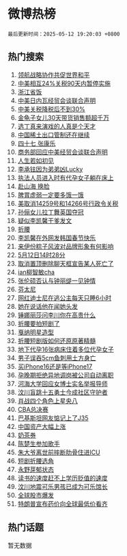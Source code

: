 # 微博热榜

`最后更新时间：2025-05-12 19:20:03 +0800`

## 热门搜索

1. [领航战略协作共促世界和平](https://m.weibo.cn/search?containerid=100103type%3D1%26t%3D10%26q%3D%23%E9%A2%86%E8%88%AA%E6%88%98%E7%95%A5%E5%8D%8F%E4%BD%9C%E5%85%B1%E4%BF%83%E4%B8%96%E7%95%8C%E5%92%8C%E5%B9%B3%23&stream_entry_id=51&isnewpage=1&extparam=seat%3D1%26pos%3D0%26cate%3D10103%26c_type%3D51%26filter_type%3Drealtimehot%26stream_entry_id%3D51%26q%3D%2523%25E9%25A2%2586%25E8%2588%25AA%25E6%2588%2598%25E7%2595%25A5%25E5%258D%258F%25E4%25BD%259C%25E5%2585%25B1%25E4%25BF%2583%25E4%25B8%2596%25E7%2595%258C%25E5%2592%258C%25E5%25B9%25B3%2523%26dgr%3D0%26display_time%3D1747048802%26pre_seqid%3D17470488023070328606812)
1. [中美相互24%关税90天内暂停实施](https://m.weibo.cn/search?containerid=100103type%3D1%26t%3D10%26q%3D%23%E4%B8%AD%E7%BE%8E%E7%9B%B8%E4%BA%9224%25%E5%85%B3%E7%A8%8E90%E5%A4%A9%E5%86%85%E6%9A%82%E5%81%9C%E5%AE%9E%E6%96%BD%23&stream_entry_id=31&isnewpage=1&extparam=seat%3D1%26lcate%3D5001%26realpos%3D1%26filter_type%3Drealtimehot%26c_type%3D31%26dgr%3D0%26band_rank%3D1%26cate%3D5001%26flag%3D4%26stream_entry_id%3D31%26q%3D%2523%25E4%25B8%25AD%25E7%25BE%258E%25E7%259B%25B8%25E4%25BA%259224%2525%25E5%2585%25B3%25E7%25A8%258E90%25E5%25A4%25A9%25E5%2586%2585%25E6%259A%2582%25E5%2581%259C%25E5%25AE%259E%25E6%2596%25BD%2523%26pos%3D0%26display_time%3D1747048802%26pre_seqid%3D17470488023070328606812)
1. [浙江省饭](https://m.weibo.cn/search?containerid=100103type%3D1%26t%3D10%26q%3D%E6%B5%99%E6%B1%9F%E7%9C%81%E9%A5%AD&stream_entry_id=31&isnewpage=1&extparam=seat%3D1%26lcate%3D5001%26realpos%3D2%26filter_type%3Drealtimehot%26c_type%3D31%26dgr%3D0%26band_rank%3D2%26cate%3D5001%26flag%3D1%26stream_entry_id%3D31%26q%3D%25E6%25B5%2599%25E6%25B1%259F%25E7%259C%2581%25E9%25A5%25AD%26pos%3D1%26display_time%3D1747048802%26pre_seqid%3D17470488023070328606812)
1. [中美日内瓦经贸会谈联合声明](https://m.weibo.cn/search?containerid=100103type%3D1%26t%3D10%26q%3D%23%E4%B8%AD%E7%BE%8E%E6%97%A5%E5%86%85%E7%93%A6%E7%BB%8F%E8%B4%B8%E4%BC%9A%E8%B0%88%E8%81%94%E5%90%88%E5%A3%B0%E6%98%8E%23&stream_entry_id=31&isnewpage=1&extparam=seat%3D1%26lcate%3D5001%26realpos%3D3%26filter_type%3Drealtimehot%26c_type%3D31%26dgr%3D0%26band_rank%3D3%26cate%3D5001%26flag%3D16%26stream_entry_id%3D31%26q%3D%2523%25E4%25B8%25AD%25E7%25BE%258E%25E6%2597%25A5%25E5%2586%2585%25E7%2593%25A6%25E7%25BB%258F%25E8%25B4%25B8%25E4%25BC%259A%25E8%25B0%2588%25E8%2581%2594%25E5%2590%2588%25E5%25A3%25B0%25E6%2598%258E%2523%26pos%3D2%26display_time%3D1747048802%26pre_seqid%3D17470488023070328606812)
1. [中美关税降税后不到30%](https://m.weibo.cn/search?containerid=100103type%3D1%26t%3D10%26q%3D%23%E4%B8%AD%E7%BE%8E%E5%85%B3%E7%A8%8E%E9%99%8D%E7%A8%8E%E5%90%8E%E4%B8%8D%E5%88%B030%25%23&stream_entry_id=31&isnewpage=1&extparam=seat%3D1%26lcate%3D5001%26realpos%3D4%26filter_type%3Drealtimehot%26c_type%3D31%26dgr%3D0%26band_rank%3D4%26cate%3D5001%26flag%3D0%26stream_entry_id%3D31%26q%3D%2523%25E4%25B8%25AD%25E7%25BE%258E%25E5%2585%25B3%25E7%25A8%258E%25E9%2599%258D%25E7%25A8%258E%25E5%2590%258E%25E4%25B8%258D%25E5%2588%25B030%2525%2523%26pos%3D3%26display_time%3D1747048802%26pre_seqid%3D17470488023070328606812)
1. [金龟子女儿30天带货销售额超千万](https://m.weibo.cn/search?containerid=100103type%3D1%26t%3D10%26q%3D%23%E9%87%91%E9%BE%9F%E5%AD%90%E5%A5%B3%E5%84%BF30%E5%A4%A9%E5%B8%A6%E8%B4%A7%E9%94%80%E5%94%AE%E9%A2%9D%E8%B6%85%E5%8D%83%E4%B8%87%23&stream_entry_id=31&isnewpage=1&extparam=seat%3D1%26lcate%3D5001%26realpos%3D5%26filter_type%3Drealtimehot%26c_type%3D31%26dgr%3D0%26band_rank%3D5%26cate%3D5001%26flag%3D1%26stream_entry_id%3D31%26q%3D%2523%25E9%2587%2591%25E9%25BE%259F%25E5%25AD%2590%25E5%25A5%25B3%25E5%2584%25BF30%25E5%25A4%25A9%25E5%25B8%25A6%25E8%25B4%25A7%25E9%2594%2580%25E5%2594%25AE%25E9%25A2%259D%25E8%25B6%2585%25E5%258D%2583%25E4%25B8%2587%2523%26pos%3D4%26display_time%3D1747048802%26pre_seqid%3D17470488023070328606812)
1. [选丁真来演戏的人真是个天才](https://m.weibo.cn/search?containerid=100103type%3D1%26t%3D10%26q%3D%E9%80%89%E4%B8%81%E7%9C%9F%E6%9D%A5%E6%BC%94%E6%88%8F%E7%9A%84%E4%BA%BA%E7%9C%9F%E6%98%AF%E4%B8%AA%E5%A4%A9%E6%89%8D&stream_entry_id=31&isnewpage=1&extparam=seat%3D1%26lcate%3D5001%26realpos%3D6%26filter_type%3Drealtimehot%26c_type%3D31%26dgr%3D0%26band_rank%3D6%26cate%3D5001%26flag%3D0%26stream_entry_id%3D31%26q%3D%25E9%2580%2589%25E4%25B8%2581%25E7%259C%259F%25E6%259D%25A5%25E6%25BC%2594%25E6%2588%258F%25E7%259A%2584%25E4%25BA%25BA%25E7%259C%259F%25E6%2598%25AF%25E4%25B8%25AA%25E5%25A4%25A9%25E6%2589%258D%26pos%3D5%26display_time%3D1747048802%26pre_seqid%3D17470488023070328606812)
1. [中国稀土出口管制还在继续](https://m.weibo.cn/search?containerid=100103type%3D1%26t%3D10%26q%3D%23%E4%B8%AD%E5%9B%BD%E7%A8%80%E5%9C%9F%E5%87%BA%E5%8F%A3%E7%AE%A1%E5%88%B6%E8%BF%98%E5%9C%A8%E7%BB%A7%E7%BB%AD%23&stream_entry_id=31&isnewpage=1&extparam=seat%3D1%26lcate%3D5001%26realpos%3D7%26filter_type%3Drealtimehot%26c_type%3D31%26dgr%3D0%26band_rank%3D7%26cate%3D5001%26flag%3D1%26stream_entry_id%3D31%26q%3D%2523%25E4%25B8%25AD%25E5%259B%25BD%25E7%25A8%2580%25E5%259C%259F%25E5%2587%25BA%25E5%258F%25A3%25E7%25AE%25A1%25E5%2588%25B6%25E8%25BF%2598%25E5%259C%25A8%25E7%25BB%25A7%25E7%25BB%25AD%2523%26pos%3D6%26display_time%3D1747048802%26pre_seqid%3D17470488023070328606812)
1. [四十七 张康乐](https://m.weibo.cn/search?containerid=100103type%3D1%26t%3D10%26q%3D%E5%9B%9B%E5%8D%81%E4%B8%83+%E5%BC%A0%E5%BA%B7%E4%B9%90&stream_entry_id=31&isnewpage=1&extparam=seat%3D1%26lcate%3D5001%26realpos%3D8%26filter_type%3Drealtimehot%26c_type%3D31%26dgr%3D0%26band_rank%3D8%26cate%3D5001%26flag%3D1%26stream_entry_id%3D31%26q%3D%25E5%259B%259B%25E5%258D%2581%25E4%25B8%2583%2520%25E5%25BC%25A0%25E5%25BA%25B7%25E4%25B9%2590%26pos%3D7%26display_time%3D1747048802%26pre_seqid%3D17470488023070328606812)
1. [商务部回应中美经贸会谈联合声明](https://m.weibo.cn/search?containerid=100103type%3D1%26t%3D10%26q%3D%23%E5%95%86%E5%8A%A1%E9%83%A8%E5%9B%9E%E5%BA%94%E4%B8%AD%E7%BE%8E%E7%BB%8F%E8%B4%B8%E4%BC%9A%E8%B0%88%E8%81%94%E5%90%88%E5%A3%B0%E6%98%8E%23&stream_entry_id=31&isnewpage=1&extparam=seat%3D1%26lcate%3D5001%26realpos%3D9%26filter_type%3Drealtimehot%26c_type%3D31%26dgr%3D0%26band_rank%3D9%26cate%3D5001%26flag%3D0%26stream_entry_id%3D31%26q%3D%2523%25E5%2595%2586%25E5%258A%25A1%25E9%2583%25A8%25E5%259B%259E%25E5%25BA%2594%25E4%25B8%25AD%25E7%25BE%258E%25E7%25BB%258F%25E8%25B4%25B8%25E4%25BC%259A%25E8%25B0%2588%25E8%2581%2594%25E5%2590%2588%25E5%25A3%25B0%25E6%2598%258E%2523%26pos%3D8%26display_time%3D1747048802%26pre_seqid%3D17470488023070328606812)
1. [人生若如初见](https://m.weibo.cn/search?containerid=100103type%3D1%26t%3D10%26q%3D%E4%BA%BA%E7%94%9F%E8%8B%A5%E5%A6%82%E5%88%9D%E8%A7%81&stream_entry_id=31&isnewpage=1&extparam=seat%3D1%26lcate%3D5001%26realpos%3D10%26filter_type%3Drealtimehot%26c_type%3D31%26dgr%3D0%26band_rank%3D10%26cate%3D5001%26flag%3D1%26stream_entry_id%3D31%26q%3D%25E4%25BA%25BA%25E7%2594%259F%25E8%258B%25A5%25E5%25A6%2582%25E5%2588%259D%25E8%25A7%2581%26pos%3D9%26display_time%3D1747048802%26pre_seqid%3D17470488023070328606812)
1. [李承铉因为弟弟凶Lucky](https://m.weibo.cn/search?containerid=100103type%3D1%26t%3D10%26q%3D%E6%9D%8E%E6%89%BF%E9%93%89%E5%9B%A0%E4%B8%BA%E5%BC%9F%E5%BC%9F%E5%87%B6Lucky&stream_entry_id=31&isnewpage=1&extparam=seat%3D1%26lcate%3D5001%26realpos%3D11%26filter_type%3Drealtimehot%26c_type%3D31%26dgr%3D0%26band_rank%3D11%26cate%3D5001%26flag%3D2%26stream_entry_id%3D31%26q%3D%25E6%259D%258E%25E6%2589%25BF%25E9%2593%2589%25E5%259B%25A0%25E4%25B8%25BA%25E5%25BC%259F%25E5%25BC%259F%25E5%2587%25B6Lucky%26pos%3D10%26display_time%3D1747048802%26pre_seqid%3D17470488023070328606812)
1. [执法人员进入时有代孕女子躺在床上](https://m.weibo.cn/search?containerid=100103type%3D1%26t%3D10%26q%3D%23%E6%89%A7%E6%B3%95%E4%BA%BA%E5%91%98%E8%BF%9B%E5%85%A5%E6%97%B6%E6%9C%89%E4%BB%A3%E5%AD%95%E5%A5%B3%E5%AD%90%E8%BA%BA%E5%9C%A8%E5%BA%8A%E4%B8%8A%23&stream_entry_id=31&isnewpage=1&extparam=seat%3D1%26lcate%3D5001%26realpos%3D12%26filter_type%3Drealtimehot%26c_type%3D31%26dgr%3D0%26band_rank%3D12%26cate%3D5001%26flag%3D1%26stream_entry_id%3D31%26q%3D%2523%25E6%2589%25A7%25E6%25B3%2595%25E4%25BA%25BA%25E5%2591%2598%25E8%25BF%259B%25E5%2585%25A5%25E6%2597%25B6%25E6%259C%2589%25E4%25BB%25A3%25E5%25AD%2595%25E5%25A5%25B3%25E5%25AD%2590%25E8%25BA%25BA%25E5%259C%25A8%25E5%25BA%258A%25E4%25B8%258A%2523%26pos%3D11%26display_time%3D1747048802%26pre_seqid%3D17470488023070328606812)
1. [赴山海 换脸](https://m.weibo.cn/search?containerid=100103type%3D1%26t%3D10%26q%3D%E8%B5%B4%E5%B1%B1%E6%B5%B7+%E6%8D%A2%E8%84%B8&stream_entry_id=31&isnewpage=1&extparam=seat%3D1%26lcate%3D5001%26realpos%3D13%26filter_type%3Drealtimehot%26c_type%3D31%26dgr%3D0%26band_rank%3D13%26cate%3D5001%26flag%3D2%26stream_entry_id%3D31%26q%3D%25E8%25B5%25B4%25E5%25B1%25B1%25E6%25B5%25B7%2520%25E6%258D%25A2%25E8%2584%25B8%26pos%3D12%26display_time%3D1747048802%26pre_seqid%3D17470488023070328606812)
1. [脾胃虚弱一定要多饿一饿](https://m.weibo.cn/search?containerid=100103type%3D1%26t%3D10%26q%3D%E8%84%BE%E8%83%83%E8%99%9A%E5%BC%B1%E4%B8%80%E5%AE%9A%E8%A6%81%E5%A4%9A%E9%A5%BF%E4%B8%80%E9%A5%BF&stream_entry_id=31&isnewpage=1&extparam=seat%3D1%26lcate%3D5001%26realpos%3D14%26filter_type%3Drealtimehot%26c_type%3D31%26dgr%3D0%26band_rank%3D14%26cate%3D5001%26flag%3D0%26stream_entry_id%3D31%26q%3D%25E8%2584%25BE%25E8%2583%2583%25E8%2599%259A%25E5%25BC%25B1%25E4%25B8%2580%25E5%25AE%259A%25E8%25A6%2581%25E5%25A4%259A%25E9%25A5%25BF%25E4%25B8%2580%25E9%25A5%25BF%26pos%3D13%26display_time%3D1747048802%26pre_seqid%3D17470488023070328606812)
1. [美取消14259号和14266号行政令关税](https://m.weibo.cn/search?containerid=100103type%3D1%26t%3D10%26q%3D%23%E7%BE%8E%E5%8F%96%E6%B6%8814259%E5%8F%B7%E5%92%8C14266%E5%8F%B7%E8%A1%8C%E6%94%BF%E4%BB%A4%E5%85%B3%E7%A8%8E%23&stream_entry_id=31&isnewpage=1&extparam=seat%3D1%26lcate%3D5001%26realpos%3D15%26filter_type%3Drealtimehot%26c_type%3D31%26dgr%3D0%26band_rank%3D15%26cate%3D5001%26flag%3D0%26stream_entry_id%3D31%26q%3D%2523%25E7%25BE%258E%25E5%258F%2596%25E6%25B6%258814259%25E5%258F%25B7%25E5%2592%258C14266%25E5%258F%25B7%25E8%25A1%258C%25E6%2594%25BF%25E4%25BB%25A4%25E5%2585%25B3%25E7%25A8%258E%2523%26pos%3D14%26display_time%3D1747048802%26pre_seqid%3D17470488023070328606812)
1. [孙俪女儿拉丁舞英国夺冠](https://m.weibo.cn/search?containerid=100103type%3D1%26t%3D10%26q%3D%23%E5%AD%99%E4%BF%AA%E5%A5%B3%E5%84%BF%E6%8B%89%E4%B8%81%E8%88%9E%E8%8B%B1%E5%9B%BD%E5%A4%BA%E5%86%A0%23&stream_entry_id=31&isnewpage=1&extparam=seat%3D1%26lcate%3D5001%26realpos%3D16%26filter_type%3Drealtimehot%26c_type%3D31%26dgr%3D0%26band_rank%3D16%26cate%3D5001%26flag%3D2%26stream_entry_id%3D31%26q%3D%2523%25E5%25AD%2599%25E4%25BF%25AA%25E5%25A5%25B3%25E5%2584%25BF%25E6%258B%2589%25E4%25B8%2581%25E8%2588%259E%25E8%258B%25B1%25E5%259B%25BD%25E5%25A4%25BA%25E5%2586%25A0%2523%26pos%3D15%26display_time%3D1747048802%26pre_seqid%3D17470488023070328606812)
1. [疑似李凯馨干爹发文](https://m.weibo.cn/search?containerid=100103type%3D1%26t%3D10%26q%3D%23%E7%96%91%E4%BC%BC%E6%9D%8E%E5%87%AF%E9%A6%A8%E5%B9%B2%E7%88%B9%E5%8F%91%E6%96%87%23&stream_entry_id=31&isnewpage=1&extparam=seat%3D1%26lcate%3D5001%26realpos%3D17%26filter_type%3Drealtimehot%26c_type%3D31%26dgr%3D0%26band_rank%3D17%26cate%3D5001%26flag%3D0%26stream_entry_id%3D31%26q%3D%2523%25E7%2596%2591%25E4%25BC%25BC%25E6%259D%258E%25E5%2587%25AF%25E9%25A6%25A8%25E5%25B9%25B2%25E7%2588%25B9%25E5%258F%2591%25E6%2596%2587%2523%26pos%3D16%26display_time%3D1747048802%26pre_seqid%3D17470488023070328606812)
1. [折腰](https://m.weibo.cn/search?containerid=100103type%3D1%26t%3D10%26q%3D%E6%8A%98%E8%85%B0&stream_entry_id=31&isnewpage=1&extparam=seat%3D1%26lcate%3D5001%26realpos%3D18%26filter_type%3Drealtimehot%26c_type%3D31%26dgr%3D0%26band_rank%3D18%26cate%3D5001%26flag%3D0%26stream_entry_id%3D31%26q%3D%25E6%258A%2598%25E8%2585%25B0%26pos%3D17%26display_time%3D1747048802%26pre_seqid%3D17470488023070328606812)
1. [李凯馨在外网发韩国春节快乐](https://m.weibo.cn/search?containerid=100103type%3D1%26t%3D10%26q%3D%23%E6%9D%8E%E5%87%AF%E9%A6%A8%E5%9C%A8%E5%A4%96%E7%BD%91%E5%8F%91%E9%9F%A9%E5%9B%BD%E6%98%A5%E8%8A%82%E5%BF%AB%E4%B9%90%23&stream_entry_id=31&isnewpage=1&extparam=seat%3D1%26lcate%3D5001%26realpos%3D19%26filter_type%3Drealtimehot%26c_type%3D31%26dgr%3D0%26band_rank%3D19%26cate%3D5001%26flag%3D0%26stream_entry_id%3D31%26q%3D%2523%25E6%259D%258E%25E5%2587%25AF%25E9%25A6%25A8%25E5%259C%25A8%25E5%25A4%2596%25E7%25BD%2591%25E5%258F%2591%25E9%259F%25A9%25E5%259B%25BD%25E6%2598%25A5%25E8%258A%2582%25E5%25BF%25AB%25E4%25B9%2590%2523%26pos%3D18%26display_time%3D1747048802%26pre_seqid%3D17470488023070328606812)
1. [来伊份粽子风波对品牌形象有何影响](https://m.weibo.cn/search?containerid=100103type%3D1%26t%3D10%26q%3D%E6%9D%A5%E4%BC%8A%E4%BB%BD%E7%B2%BD%E5%AD%90%E9%A3%8E%E6%B3%A2%E5%AF%B9%E5%93%81%E7%89%8C%E5%BD%A2%E8%B1%A1%E6%9C%89%E4%BD%95%E5%BD%B1%E5%93%8D&stream_entry_id=31&isnewpage=1&extparam=seat%3D1%26is_ai_ask%3D1%26realpos%3D20%26filter_type%3Drealtimehot%26c_type%3D31%26dgr%3D0%26band_rank%3D20%26cate%3D5001%26flag%3D1%26q%3D%25E6%259D%25A5%25E4%25BC%258A%25E4%25BB%25BD%25E7%25B2%25BD%25E5%25AD%2590%25E9%25A3%258E%25E6%25B3%25A2%25E5%25AF%25B9%25E5%2593%2581%25E7%2589%258C%25E5%25BD%25A2%25E8%25B1%25A1%25E6%259C%2589%25E4%25BD%2595%25E5%25BD%25B1%25E5%2593%258D%26stream_entry_id%3D31%26pos%3D19%26lcate%3D5001%26display_time%3D1747048802%26pre_seqid%3D17470488023070328606812)
1. [5月12日14时28分](https://m.weibo.cn/search?containerid=100103type%3D1%26t%3D10%26q%3D%235%E6%9C%8812%E6%97%A514%E6%97%B628%E5%88%86%23&stream_entry_id=31&isnewpage=1&extparam=seat%3D1%26lcate%3D5001%26realpos%3D21%26filter_type%3Drealtimehot%26c_type%3D31%26dgr%3D0%26band_rank%3D21%26cate%3D5001%26flag%3D0%26stream_entry_id%3D31%26q%3D%25235%25E6%259C%258812%25E6%2597%25A514%25E6%2597%25B628%25E5%2588%2586%2523%26pos%3D20%26display_time%3D1747048802%26pre_seqid%3D17470488023070328606812)
1. [取消置顶删除聊天框宣告某人死亡了](https://m.weibo.cn/search?containerid=100103type%3D1%26t%3D10%26q%3D%E5%8F%96%E6%B6%88%E7%BD%AE%E9%A1%B6%E5%88%A0%E9%99%A4%E8%81%8A%E5%A4%A9%E6%A1%86%E5%AE%A3%E5%91%8A%E6%9F%90%E4%BA%BA%E6%AD%BB%E4%BA%A1%E4%BA%86&stream_entry_id=31&isnewpage=1&extparam=seat%3D1%26lcate%3D5001%26realpos%3D22%26filter_type%3Drealtimehot%26c_type%3D31%26dgr%3D0%26band_rank%3D22%26cate%3D5001%26flag%3D1%26stream_entry_id%3D31%26q%3D%25E5%258F%2596%25E6%25B6%2588%25E7%25BD%25AE%25E9%25A1%25B6%25E5%2588%25A0%25E9%2599%25A4%25E8%2581%258A%25E5%25A4%25A9%25E6%25A1%2586%25E5%25AE%25A3%25E5%2591%258A%25E6%259F%2590%25E4%25BA%25BA%25E6%25AD%25BB%25E4%25BA%25A1%25E4%25BA%2586%26pos%3D21%26display_time%3D1747048802%26pre_seqid%3D17470488023070328606812)
1. [ian柳智敏cha](https://m.weibo.cn/search?containerid=100103type%3D1%26t%3D10%26q%3Dian%E6%9F%B3%E6%99%BA%E6%95%8Fcha&stream_entry_id=31&isnewpage=1&extparam=seat%3D1%26lcate%3D5001%26realpos%3D23%26filter_type%3Drealtimehot%26c_type%3D31%26dgr%3D0%26band_rank%3D23%26cate%3D5001%26flag%3D1%26stream_entry_id%3D31%26q%3Dian%25E6%259F%25B3%25E6%2599%25BA%25E6%2595%258Fcha%26pos%3D22%26display_time%3D1747048802%26pre_seqid%3D17470488023070328606812)
1. [张伦硕否认与钟丽缇一见钟情](https://m.weibo.cn/search?containerid=100103type%3D1%26t%3D10%26q%3D%23%E5%BC%A0%E4%BC%A6%E7%A1%95%E5%90%A6%E8%AE%A4%E4%B8%8E%E9%92%9F%E4%B8%BD%E7%BC%87%E4%B8%80%E8%A7%81%E9%92%9F%E6%83%85%23&stream_entry_id=31&isnewpage=1&extparam=seat%3D1%26lcate%3D5001%26realpos%3D24%26filter_type%3Drealtimehot%26c_type%3D31%26dgr%3D0%26band_rank%3D24%26cate%3D5001%26flag%3D0%26stream_entry_id%3D31%26q%3D%2523%25E5%25BC%25A0%25E4%25BC%25A6%25E7%25A1%2595%25E5%2590%25A6%25E8%25AE%25A4%25E4%25B8%258E%25E9%2592%259F%25E4%25B8%25BD%25E7%25BC%2587%25E4%25B8%2580%25E8%25A7%2581%25E9%2592%259F%25E6%2583%2585%2523%26pos%3D23%26display_time%3D1747048802%26pre_seqid%3D17470488023070328606812)
1. [芬太尼](https://m.weibo.cn/search?containerid=100103type%3D1%26t%3D10%26q%3D%E8%8A%AC%E5%A4%AA%E5%B0%BC&stream_entry_id=31&isnewpage=1&extparam=seat%3D1%26lcate%3D5001%26realpos%3D25%26filter_type%3Drealtimehot%26c_type%3D31%26dgr%3D0%26band_rank%3D25%26cate%3D5001%26flag%3D0%26stream_entry_id%3D31%26q%3D%25E8%258A%25AC%25E5%25A4%25AA%25E5%25B0%25BC%26pos%3D24%26display_time%3D1747048802%26pre_seqid%3D17470488023070328606812)
1. [网红迪士尼在逃公主每天只睡6小时](https://m.weibo.cn/search?containerid=100103type%3D1%26t%3D10%26q%3D%23%E7%BD%91%E7%BA%A2%E8%BF%AA%E5%A3%AB%E5%B0%BC%E5%9C%A8%E9%80%83%E5%85%AC%E4%B8%BB%E6%AF%8F%E5%A4%A9%E5%8F%AA%E7%9D%A16%E5%B0%8F%E6%97%B6%23&stream_entry_id=31&isnewpage=1&extparam=seat%3D1%26lcate%3D5001%26realpos%3D26%26filter_type%3Drealtimehot%26c_type%3D31%26dgr%3D0%26band_rank%3D26%26cate%3D5001%26flag%3D0%26stream_entry_id%3D31%26q%3D%2523%25E7%25BD%2591%25E7%25BA%25A2%25E8%25BF%25AA%25E5%25A3%25AB%25E5%25B0%25BC%25E5%259C%25A8%25E9%2580%2583%25E5%2585%25AC%25E4%25B8%25BB%25E6%25AF%258F%25E5%25A4%25A9%25E5%258F%25AA%25E7%259D%25A16%25E5%25B0%258F%25E6%2597%25B6%2523%26pos%3D25%26display_time%3D1747048802%26pre_seqid%3D17470488023070328606812)
1. [她在说话他在闻她头发](https://m.weibo.cn/search?containerid=100103type%3D1%26t%3D10%26q%3D%E5%A5%B9%E5%9C%A8%E8%AF%B4%E8%AF%9D%E4%BB%96%E5%9C%A8%E9%97%BB%E5%A5%B9%E5%A4%B4%E5%8F%91&stream_entry_id=31&isnewpage=1&extparam=seat%3D1%26lcate%3D5001%26realpos%3D27%26filter_type%3Drealtimehot%26c_type%3D31%26dgr%3D0%26band_rank%3D27%26cate%3D5001%26flag%3D1%26stream_entry_id%3D31%26q%3D%25E5%25A5%25B9%25E5%259C%25A8%25E8%25AF%25B4%25E8%25AF%259D%25E4%25BB%2596%25E5%259C%25A8%25E9%2597%25BB%25E5%25A5%25B9%25E5%25A4%25B4%25E5%258F%2591%26pos%3D26%26display_time%3D1747048802%26pre_seqid%3D17470488023070328606812)
1. [锤娜丽莎问李川你在高贵什么](https://m.weibo.cn/search?containerid=100103type%3D1%26t%3D10%26q%3D%E9%94%A4%E5%A8%9C%E4%B8%BD%E8%8E%8E%E9%97%AE%E6%9D%8E%E5%B7%9D%E4%BD%A0%E5%9C%A8%E9%AB%98%E8%B4%B5%E4%BB%80%E4%B9%88&stream_entry_id=31&isnewpage=1&extparam=seat%3D1%26lcate%3D5001%26realpos%3D28%26filter_type%3Drealtimehot%26c_type%3D31%26dgr%3D0%26band_rank%3D28%26cate%3D5001%26flag%3D0%26stream_entry_id%3D31%26q%3D%25E9%2594%25A4%25E5%25A8%259C%25E4%25B8%25BD%25E8%258E%258E%25E9%2597%25AE%25E6%259D%258E%25E5%25B7%259D%25E4%25BD%25A0%25E5%259C%25A8%25E9%25AB%2598%25E8%25B4%25B5%25E4%25BB%2580%25E4%25B9%2588%26pos%3D27%26display_time%3D1747048802%26pre_seqid%3D17470488023070328606812)
1. [折腰要拍短剧了](https://m.weibo.cn/search?containerid=100103type%3D1%26t%3D10%26q%3D%23%E6%8A%98%E8%85%B0%E8%A6%81%E6%8B%8D%E7%9F%AD%E5%89%A7%E4%BA%86%23&stream_entry_id=31&isnewpage=1&extparam=seat%3D1%26lcate%3D5001%26realpos%3D29%26filter_type%3Drealtimehot%26c_type%3D31%26dgr%3D0%26band_rank%3D29%26cate%3D5001%26flag%3D0%26stream_entry_id%3D31%26q%3D%2523%25E6%258A%2598%25E8%2585%25B0%25E8%25A6%2581%25E6%258B%258D%25E7%259F%25AD%25E5%2589%25A7%25E4%25BA%2586%2523%26pos%3D28%26display_time%3D1747048802%26pre_seqid%3D17470488023070328606812)
1. [戛纳明星造型](https://m.weibo.cn/search?containerid=100103type%3D1%26t%3D10%26q%3D%23%E6%88%9B%E7%BA%B3%E6%98%8E%E6%98%9F%E9%80%A0%E5%9E%8B%23&stream_entry_id=31&isnewpage=1&extparam=seat%3D1%26lcate%3D5001%26realpos%3D30%26filter_type%3Drealtimehot%26c_type%3D31%26dgr%3D0%26band_rank%3D30%26cate%3D5001%26flag%3D1%26stream_entry_id%3D31%26q%3D%2523%25E6%2588%259B%25E7%25BA%25B3%25E6%2598%258E%25E6%2598%259F%25E9%2580%25A0%25E5%259E%258B%2523%26pos%3D29%26display_time%3D1747048802%26pre_seqid%3D17470488023070328606812)
1. [折腰短剧版如何还原原著精髓](https://m.weibo.cn/search?containerid=100103type%3D1%26t%3D10%26q%3D%E6%8A%98%E8%85%B0%E7%9F%AD%E5%89%A7%E7%89%88%E5%A6%82%E4%BD%95%E8%BF%98%E5%8E%9F%E5%8E%9F%E8%91%97%E7%B2%BE%E9%AB%93&stream_entry_id=31&isnewpage=1&extparam=seat%3D1%26is_ai_ask%3D1%26realpos%3D31%26filter_type%3Drealtimehot%26c_type%3D31%26dgr%3D0%26band_rank%3D31%26cate%3D5001%26flag%3D1%26q%3D%25E6%258A%2598%25E8%2585%25B0%25E7%259F%25AD%25E5%2589%25A7%25E7%2589%2588%25E5%25A6%2582%25E4%25BD%2595%25E8%25BF%2598%25E5%258E%259F%25E5%258E%259F%25E8%2591%2597%25E7%25B2%25BE%25E9%25AB%2593%26stream_entry_id%3D31%26pos%3D30%26lcate%3D5001%26display_time%3D1747048802%26pre_seqid%3D17470488023070328606812)
1. [地下代孕16张病床住着多位代孕女子](https://m.weibo.cn/search?containerid=100103type%3D1%26t%3D10%26q%3D%23%E5%9C%B0%E4%B8%8B%E4%BB%A3%E5%AD%9516%E5%BC%A0%E7%97%85%E5%BA%8A%E4%BD%8F%E7%9D%80%E5%A4%9A%E4%BD%8D%E4%BB%A3%E5%AD%95%E5%A5%B3%E5%AD%90%23&stream_entry_id=31&isnewpage=1&extparam=seat%3D1%26lcate%3D5001%26realpos%3D32%26filter_type%3Drealtimehot%26c_type%3D31%26dgr%3D0%26band_rank%3D32%26cate%3D5001%26flag%3D0%26stream_entry_id%3D31%26q%3D%2523%25E5%259C%25B0%25E4%25B8%258B%25E4%25BB%25A3%25E5%25AD%259516%25E5%25BC%25A0%25E7%2597%2585%25E5%25BA%258A%25E4%25BD%258F%25E7%259D%2580%25E5%25A4%259A%25E4%25BD%258D%25E4%25BB%25A3%25E5%25AD%2595%25E5%25A5%25B3%25E5%25AD%2590%2523%26pos%3D31%26display_time%3D1747048802%26pre_seqid%3D17470488023070328606812)
1. [男子误吞5cm鱼刺用土方身亡](https://m.weibo.cn/search?containerid=100103type%3D1%26t%3D10%26q%3D%23%E7%94%B7%E5%AD%90%E8%AF%AF%E5%90%9E5cm%E9%B1%BC%E5%88%BA%E7%94%A8%E5%9C%9F%E6%96%B9%E8%BA%AB%E4%BA%A1%23&stream_entry_id=31&isnewpage=1&extparam=seat%3D1%26lcate%3D5001%26realpos%3D33%26filter_type%3Drealtimehot%26c_type%3D31%26dgr%3D0%26band_rank%3D33%26cate%3D5001%26flag%3D0%26stream_entry_id%3D31%26q%3D%2523%25E7%2594%25B7%25E5%25AD%2590%25E8%25AF%25AF%25E5%2590%259E5cm%25E9%25B1%25BC%25E5%2588%25BA%25E7%2594%25A8%25E5%259C%259F%25E6%2596%25B9%25E8%25BA%25AB%25E4%25BA%25A1%2523%26pos%3D32%26display_time%3D1747048802%26pre_seqid%3D17470488023070328606812)
1. [买iPhone16还是等iPhone17](https://m.weibo.cn/search?containerid=100103type%3D1%26t%3D10%26q%3D%23%E4%B9%B0iPhone16%E8%BF%98%E6%98%AF%E7%AD%89iPhone17%23&stream_entry_id=31&isnewpage=1&extparam=seat%3D1%26lcate%3D5001%26realpos%3D34%26filter_type%3Drealtimehot%26c_type%3D31%26dgr%3D0%26band_rank%3D34%26cate%3D5001%26flag%3D0%26stream_entry_id%3D31%26q%3D%2523%25E4%25B9%25B0iPhone16%25E8%25BF%2598%25E6%2598%25AF%25E7%25AD%2589iPhone17%2523%26pos%3D33%26display_time%3D1747048802%26pre_seqid%3D17470488023070328606812)
1. [孕晚期拒绝异地调岗被公司自动离职](https://m.weibo.cn/search?containerid=100103type%3D1%26t%3D10%26q%3D%23%E5%AD%95%E6%99%9A%E6%9C%9F%E6%8B%92%E7%BB%9D%E5%BC%82%E5%9C%B0%E8%B0%83%E5%B2%97%E8%A2%AB%E5%85%AC%E5%8F%B8%E8%87%AA%E5%8A%A8%E7%A6%BB%E8%81%8C%23&stream_entry_id=31&isnewpage=1&extparam=seat%3D1%26lcate%3D5001%26realpos%3D35%26filter_type%3Drealtimehot%26c_type%3D31%26dgr%3D0%26band_rank%3D35%26cate%3D5001%26flag%3D1%26stream_entry_id%3D31%26q%3D%2523%25E5%25AD%2595%25E6%2599%259A%25E6%259C%259F%25E6%258B%2592%25E7%25BB%259D%25E5%25BC%2582%25E5%259C%25B0%25E8%25B0%2583%25E5%25B2%2597%25E8%25A2%25AB%25E5%2585%25AC%25E5%258F%25B8%25E8%2587%25AA%25E5%258A%25A8%25E7%25A6%25BB%25E8%2581%258C%2523%26pos%3D34%26display_time%3D1747048802%26pre_seqid%3D17470488023070328606812)
1. [河海大学回应女博士实名举报导师](https://m.weibo.cn/search?containerid=100103type%3D1%26t%3D10%26q%3D%23%E6%B2%B3%E6%B5%B7%E5%A4%A7%E5%AD%A6%E5%9B%9E%E5%BA%94%E5%A5%B3%E5%8D%9A%E5%A3%AB%E5%AE%9E%E5%90%8D%E4%B8%BE%E6%8A%A5%E5%AF%BC%E5%B8%88%23&stream_entry_id=31&isnewpage=1&extparam=seat%3D1%26lcate%3D5001%26realpos%3D36%26filter_type%3Drealtimehot%26c_type%3D31%26dgr%3D0%26band_rank%3D36%26cate%3D5001%26flag%3D1%26stream_entry_id%3D31%26q%3D%2523%25E6%25B2%25B3%25E6%25B5%25B7%25E5%25A4%25A7%25E5%25AD%25A6%25E5%259B%259E%25E5%25BA%2594%25E5%25A5%25B3%25E5%258D%259A%25E5%25A3%25AB%25E5%25AE%259E%25E5%2590%258D%25E4%25B8%25BE%25E6%258A%25A5%25E5%25AF%25BC%25E5%25B8%2588%2523%26pos%3D35%26display_time%3D1747048802%26pre_seqid%3D17470488023070328606812)
1. [汶川盲跳十五勇士今成社区守护者](https://m.weibo.cn/search?containerid=100103type%3D1%26t%3D10%26q%3D%23%E6%B1%B6%E5%B7%9D%E7%9B%B2%E8%B7%B3%E5%8D%81%E4%BA%94%E5%8B%87%E5%A3%AB%E4%BB%8A%E6%88%90%E7%A4%BE%E5%8C%BA%E5%AE%88%E6%8A%A4%E8%80%85%23&stream_entry_id=31&isnewpage=1&extparam=seat%3D1%26lcate%3D5001%26realpos%3D37%26filter_type%3Drealtimehot%26c_type%3D31%26dgr%3D0%26band_rank%3D37%26cate%3D5001%26flag%3D1%26stream_entry_id%3D31%26q%3D%2523%25E6%25B1%25B6%25E5%25B7%259D%25E7%259B%25B2%25E8%25B7%25B3%25E5%258D%2581%25E4%25BA%2594%25E5%258B%2587%25E5%25A3%25AB%25E4%25BB%258A%25E6%2588%2590%25E7%25A4%25BE%25E5%258C%25BA%25E5%25AE%2588%25E6%258A%25A4%25E8%2580%2585%2523%26pos%3D36%26display_time%3D1747048802%26pre_seqid%3D17470488023070328606812)
1. [肖战四个角色上星央八](https://m.weibo.cn/search?containerid=100103type%3D1%26t%3D10%26q%3D%23%E8%82%96%E6%88%98%E5%9B%9B%E4%B8%AA%E8%A7%92%E8%89%B2%E4%B8%8A%E6%98%9F%E5%A4%AE%E5%85%AB%23&stream_entry_id=31&isnewpage=1&extparam=seat%3D1%26lcate%3D5001%26realpos%3D38%26filter_type%3Drealtimehot%26c_type%3D31%26dgr%3D0%26band_rank%3D38%26cate%3D5001%26flag%3D1%26stream_entry_id%3D31%26q%3D%2523%25E8%2582%2596%25E6%2588%2598%25E5%259B%259B%25E4%25B8%25AA%25E8%25A7%2592%25E8%2589%25B2%25E4%25B8%258A%25E6%2598%259F%25E5%25A4%25AE%25E5%2585%25AB%2523%26pos%3D37%26display_time%3D1747048802%26pre_seqid%3D17470488023070328606812)
1. [CBA总决赛](https://m.weibo.cn/search?containerid=100103type%3D1%26t%3D10%26q%3D%23CBA%E6%80%BB%E5%86%B3%E8%B5%9B%23&stream_entry_id=31&isnewpage=1&extparam=seat%3D1%26lcate%3D5001%26realpos%3D39%26filter_type%3Drealtimehot%26c_type%3D31%26dgr%3D0%26band_rank%3D39%26cate%3D5001%26flag%3D1%26stream_entry_id%3D31%26q%3D%2523CBA%25E6%2580%25BB%25E5%2586%25B3%25E8%25B5%259B%2523%26pos%3D38%26display_time%3D1747048802%26pre_seqid%3D17470488023070328606812)
1. [巴基斯坦网友惦记上了J35](https://m.weibo.cn/search?containerid=100103type%3D1%26t%3D10%26q%3D%E5%B7%B4%E5%9F%BA%E6%96%AF%E5%9D%A6%E7%BD%91%E5%8F%8B%E6%83%A6%E8%AE%B0%E4%B8%8A%E4%BA%86J35&stream_entry_id=31&isnewpage=1&extparam=seat%3D1%26lcate%3D5001%26realpos%3D40%26filter_type%3Drealtimehot%26c_type%3D31%26dgr%3D0%26band_rank%3D40%26cate%3D5001%26flag%3D0%26stream_entry_id%3D31%26q%3D%25E5%25B7%25B4%25E5%259F%25BA%25E6%2596%25AF%25E5%259D%25A6%25E7%25BD%2591%25E5%258F%258B%25E6%2583%25A6%25E8%25AE%25B0%25E4%25B8%258A%25E4%25BA%2586J35%26pos%3D39%26display_time%3D1747048802%26pre_seqid%3D17470488023070328606812)
1. [中国资产大幅上涨](https://m.weibo.cn/search?containerid=100103type%3D1%26t%3D10%26q%3D%23%E4%B8%AD%E5%9B%BD%E8%B5%84%E4%BA%A7%E5%A4%A7%E5%B9%85%E4%B8%8A%E6%B6%A8%23&stream_entry_id=31&isnewpage=1&extparam=seat%3D1%26lcate%3D5001%26realpos%3D41%26filter_type%3Drealtimehot%26c_type%3D31%26dgr%3D0%26band_rank%3D41%26cate%3D5001%26flag%3D1%26stream_entry_id%3D31%26q%3D%2523%25E4%25B8%25AD%25E5%259B%25BD%25E8%25B5%2584%25E4%25BA%25A7%25E5%25A4%25A7%25E5%25B9%2585%25E4%25B8%258A%25E6%25B6%25A8%2523%26pos%3D40%26display_time%3D1747048802%26pre_seqid%3D17470488023070328606812)
1. [奶茶券](https://m.weibo.cn/search?containerid=100103type%3D1%26t%3D10%26q%3D%E5%A5%B6%E8%8C%B6%E5%88%B8&stream_entry_id=31&isnewpage=1&extparam=seat%3D1%26lcate%3D5001%26realpos%3D42%26filter_type%3Drealtimehot%26c_type%3D31%26dgr%3D0%26band_rank%3D42%26cate%3D5001%26flag%3D0%26stream_entry_id%3D31%26q%3D%25E5%25A5%25B6%25E8%258C%25B6%25E5%2588%25B8%26pos%3D41%26display_time%3D1747048802%26pre_seqid%3D17470488023070328606812)
1. [陈楚生参加歌手](https://m.weibo.cn/search?containerid=100103type%3D1%26t%3D10%26q%3D%23%E9%99%88%E6%A5%9A%E7%94%9F%E5%8F%82%E5%8A%A0%E6%AD%8C%E6%89%8B%23&stream_entry_id=31&isnewpage=1&extparam=seat%3D1%26lcate%3D5001%26realpos%3D43%26filter_type%3Drealtimehot%26c_type%3D31%26dgr%3D0%26band_rank%3D43%26cate%3D5001%26flag%3D1%26stream_entry_id%3D31%26q%3D%2523%25E9%2599%2588%25E6%25A5%259A%25E7%2594%259F%25E5%258F%2582%25E5%258A%25A0%25E6%25AD%258C%25E6%2589%258B%2523%26pos%3D42%26display_time%3D1747048802%26pre_seqid%3D17470488023070328606812)
1. [朱大爷离世前摔断肋骨住进ICU](https://m.weibo.cn/search?containerid=100103type%3D1%26t%3D10%26q%3D%23%E6%9C%B1%E5%A4%A7%E7%88%B7%E7%A6%BB%E4%B8%96%E5%89%8D%E6%91%94%E6%96%AD%E8%82%8B%E9%AA%A8%E4%BD%8F%E8%BF%9BICU%23&stream_entry_id=31&isnewpage=1&extparam=seat%3D1%26lcate%3D5001%26realpos%3D44%26filter_type%3Drealtimehot%26c_type%3D31%26dgr%3D0%26band_rank%3D44%26cate%3D5001%26flag%3D0%26stream_entry_id%3D31%26q%3D%2523%25E6%259C%25B1%25E5%25A4%25A7%25E7%2588%25B7%25E7%25A6%25BB%25E4%25B8%2596%25E5%2589%258D%25E6%2591%2594%25E6%2596%25AD%25E8%2582%258B%25E9%25AA%25A8%25E4%25BD%258F%25E8%25BF%259BICU%2523%26pos%3D43%26display_time%3D1747048802%26pre_seqid%3D17470488023070328606812)
1. [短剧折腰选角](https://m.weibo.cn/search?containerid=100103type%3D1%26t%3D10%26q%3D%23%E7%9F%AD%E5%89%A7%E6%8A%98%E8%85%B0%E9%80%89%E8%A7%92%23&stream_entry_id=31&isnewpage=1&extparam=seat%3D1%26lcate%3D5001%26realpos%3D45%26filter_type%3Drealtimehot%26c_type%3D31%26dgr%3D0%26band_rank%3D45%26cate%3D5001%26flag%3D1%26stream_entry_id%3D31%26q%3D%2523%25E7%259F%25AD%25E5%2589%25A7%25E6%258A%2598%25E8%2585%25B0%25E9%2580%2589%25E8%25A7%2592%2523%26pos%3D44%26display_time%3D1747048802%26pre_seqid%3D17470488023070328606812)
1. [永野芽郁状态](https://m.weibo.cn/search?containerid=100103type%3D1%26t%3D10%26q%3D%23%E6%B0%B8%E9%87%8E%E8%8A%BD%E9%83%81%E7%8A%B6%E6%80%81%23&stream_entry_id=31&isnewpage=1&extparam=seat%3D1%26lcate%3D5001%26realpos%3D46%26filter_type%3Drealtimehot%26c_type%3D31%26dgr%3D0%26band_rank%3D46%26cate%3D5001%26flag%3D1%26stream_entry_id%3D31%26q%3D%2523%25E6%25B0%25B8%25E9%2587%258E%25E8%258A%25BD%25E9%2583%2581%25E7%258A%25B6%25E6%2580%2581%2523%26pos%3D45%26display_time%3D1747048802%26pre_seqid%3D17470488023070328606812)
1. [读书的速度赶不上学历贬值的速度](https://m.weibo.cn/search?containerid=100103type%3D1%26t%3D10%26q%3D%E8%AF%BB%E4%B9%A6%E7%9A%84%E9%80%9F%E5%BA%A6%E8%B5%B6%E4%B8%8D%E4%B8%8A%E5%AD%A6%E5%8E%86%E8%B4%AC%E5%80%BC%E7%9A%84%E9%80%9F%E5%BA%A6&stream_entry_id=31&isnewpage=1&extparam=seat%3D1%26lcate%3D5001%26realpos%3D47%26filter_type%3Drealtimehot%26c_type%3D31%26dgr%3D0%26band_rank%3D47%26cate%3D5001%26flag%3D1%26stream_entry_id%3D31%26q%3D%25E8%25AF%25BB%25E4%25B9%25A6%25E7%259A%2584%25E9%2580%259F%25E5%25BA%25A6%25E8%25B5%25B6%25E4%25B8%258D%25E4%25B8%258A%25E5%25AD%25A6%25E5%258E%2586%25E8%25B4%25AC%25E5%2580%25BC%25E7%259A%2584%25E9%2580%259F%25E5%25BA%25A6%26pos%3D46%26display_time%3D1747048802%26pre_seqid%3D17470488023070328606812)
1. [汶川地震可乐男孩已成为可乐馆长](https://m.weibo.cn/search?containerid=100103type%3D1%26t%3D10%26q%3D%E6%B1%B6%E5%B7%9D%E5%9C%B0%E9%9C%87%E5%8F%AF%E4%B9%90%E7%94%B7%E5%AD%A9%E5%B7%B2%E6%88%90%E4%B8%BA%E5%8F%AF%E4%B9%90%E9%A6%86%E9%95%BF&stream_entry_id=31&isnewpage=1&extparam=seat%3D1%26lcate%3D5001%26realpos%3D48%26filter_type%3Drealtimehot%26c_type%3D31%26dgr%3D0%26band_rank%3D48%26cate%3D5001%26flag%3D0%26stream_entry_id%3D31%26q%3D%25E6%25B1%25B6%25E5%25B7%259D%25E5%259C%25B0%25E9%259C%2587%25E5%258F%25AF%25E4%25B9%2590%25E7%2594%25B7%25E5%25AD%25A9%25E5%25B7%25B2%25E6%2588%2590%25E4%25B8%25BA%25E5%258F%25AF%25E4%25B9%2590%25E9%25A6%2586%25E9%2595%25BF%26pos%3D47%26display_time%3D1747048802%26pre_seqid%3D17470488023070328606812)
1. [全球股市爆发](https://m.weibo.cn/search?containerid=100103type%3D1%26t%3D10%26q%3D%23%E5%85%A8%E7%90%83%E8%82%A1%E5%B8%82%E7%88%86%E5%8F%91%23&stream_entry_id=31&isnewpage=1&extparam=seat%3D1%26lcate%3D5001%26realpos%3D49%26filter_type%3Drealtimehot%26c_type%3D31%26dgr%3D0%26band_rank%3D49%26cate%3D5001%26flag%3D0%26stream_entry_id%3D31%26q%3D%2523%25E5%2585%25A8%25E7%2590%2583%25E8%2582%25A1%25E5%25B8%2582%25E7%2588%2586%25E5%258F%2591%2523%26pos%3D48%26display_time%3D1747048802%26pre_seqid%3D17470488023070328606812)
1. [特朗普宣布药价向全球最低价看齐](https://m.weibo.cn/search?containerid=100103type%3D1%26t%3D10%26q%3D%23%E7%89%B9%E6%9C%97%E6%99%AE%E5%AE%A3%E5%B8%83%E8%8D%AF%E4%BB%B7%E5%90%91%E5%85%A8%E7%90%83%E6%9C%80%E4%BD%8E%E4%BB%B7%E7%9C%8B%E9%BD%90%23&stream_entry_id=31&isnewpage=1&extparam=seat%3D1%26lcate%3D5001%26realpos%3D50%26filter_type%3Drealtimehot%26c_type%3D31%26dgr%3D0%26band_rank%3D50%26cate%3D5001%26flag%3D1%26stream_entry_id%3D31%26q%3D%2523%25E7%2589%25B9%25E6%259C%2597%25E6%2599%25AE%25E5%25AE%25A3%25E5%25B8%2583%25E8%258D%25AF%25E4%25BB%25B7%25E5%2590%2591%25E5%2585%25A8%25E7%2590%2583%25E6%259C%2580%25E4%25BD%258E%25E4%25BB%25B7%25E7%259C%258B%25E9%25BD%2590%2523%26pos%3D49%26display_time%3D1747048802%26pre_seqid%3D17470488023070328606812)

## 热门话题

暂无数据
